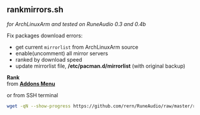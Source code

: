 rankmirrors.sh
---
_for ArchLinuxArm and tested on RuneAudio 0.3 and 0.4b_  
  
Fix packages download errors:  
- get current `mirrorlist` from ArchLinuxArm source
- enable(uncomment) all mirror servers
- ranked by download speed  
- update mirrorlist file, **/etc/pacman.d/mirrorlist** (with original backup)

**Rank**  
from [**Addons Menu**](https://github.com/rern/RuneAudio_Addons)  

or from SSH terminal
```sh
wget -qN --show-progress https://github.com/rern/RuneAudio/raw/master/rankmirrors/rankmirrors.sh -P /usr/local/bin; chmod +x /usr/local/bin/rankmirrors.sh; rankmirrors.sh
```

